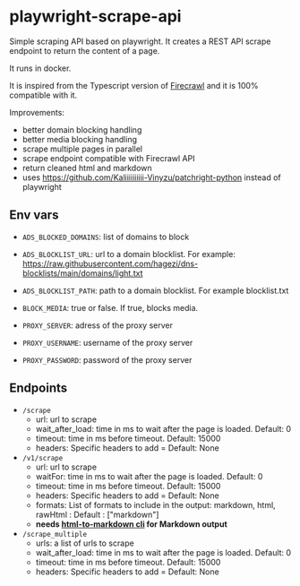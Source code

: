 # playwright-scrape-api

Simple scraping API based on playwright.
It creates a REST API scrape endpoint to return the content of a page.

It runs in docker.

It is inspired from the Typescript version of [Firecrawl](https://github.com/mendableai/firecrawl/tree/main/apps/playwright-service-ts) and it is 100% compatible with it.

Improvements:
* better domain blocking handling
* better media blocking handling
* scrape multiple pages in parallel
* scrape endpoint compatible with Firecrawl API
* return cleaned html and markdown
* uses https://github.com/Kaliiiiiiiiii-Vinyzu/patchright-python instead of playwright

## Env vars
* `ADS_BLOCKED_DOMAINS`: list of domains to block
* `ADS_BLOCKLIST_URL`: url to a domain blocklist. For example: https://raw.githubusercontent.com/hagezi/dns-blocklists/main/domains/light.txt
* `ADS_BLOCKLIST_PATH`: path to a domain blocklist. For example blocklist.txt
* `BLOCK_MEDIA`: true or false. If true, blocks media.

* `PROXY_SERVER`: adress of the proxy server
* `PROXY_USERNAME`: username of the proxy server
* `PROXY_PASSWORD`: password of the proxy server

## Endpoints
* `/scrape`
  - url: url to scrape
  - wait_after_load: time in ms to wait after the page is loaded. Default: 0
  - timeout: time in ms before timeout. Default: 15000
  - headers: Specific headers to add = Default: None
* `/v1/scrape`
  - url: url to scrape
  - waitFor: time in ms to wait after the page is loaded. Default: 0
  - timeout: time in ms before timeout. Default: 15000
  - headers: Specific headers to add = Default: None
  - formats: List of formats to include in the output: markdown, html, rawHtml : Default : ["markdown"]
  - **needs [html-to-markdown cli](https://github.com/JohannesKaufmann/html-to-markdown) for Markdown output**
* `/scrape_multiple`
  - urls: a list of urls to scrape
  - wait_after_load: time in ms to wait after the page is loaded. Default: 0
  - timeout: time in ms before timeout. Default: 15000
  - headers: Specific headers to add = Default: None
 
